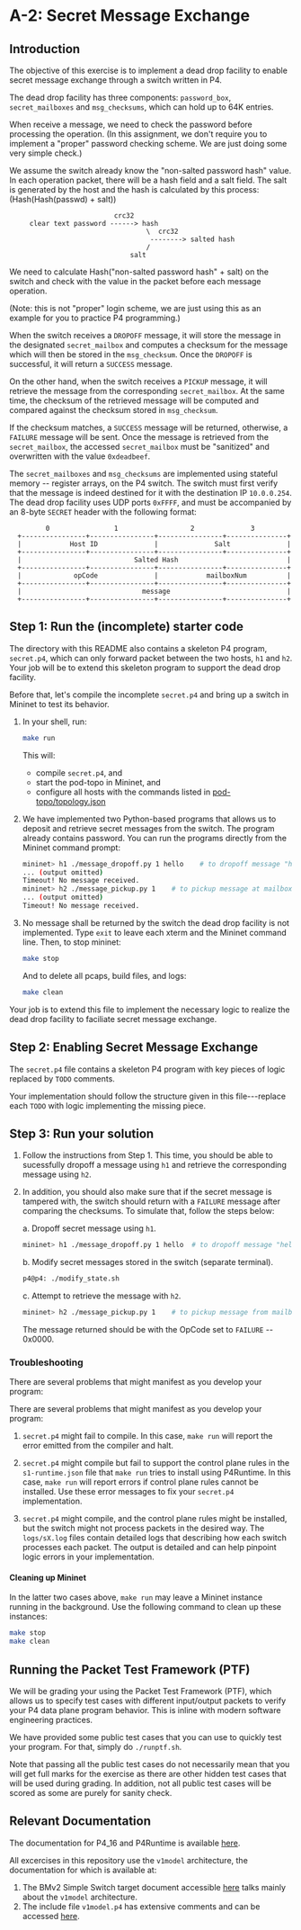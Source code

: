# A-2: Secret Message Exchange

## Introduction
The objective of this exercise is to implement a dead drop facility to enable secret message exchange through a switch written in P4.

The dead drop facility has three components: `password_box`, `secret_mailboxes` and `msg_checksums`, which can hold up to 64K entries.

When receive a message, we need to check the password before processing the operation. (In this assignment, we don't require you to implement a "proper" password checking scheme. We are just doing some very simple check.)

We assume the switch already know the "non-salted password hash" value. In each operation packet, there will be a hash field and a salt field. The salt is generated by the host and the hash is calculated by this process: (Hash(Hash(passwd) + salt))

                              crc32
         clear text password ------> hash
                                      \  crc32
                                       --------> salted hash
                                      /
                                  salt

We need to calculate Hash("non-salted password hash" + salt) on the switch and check with the value in the packet before each message operation.

(Note: this is not "proper" login scheme, we are just using this as an example for you to practice P4 programming.)

When the switch receives a `DROPOFF` message, it will store the message in the designated `secret_mailbox` and computes a checksum for the message which will then be stored in the `msg_checksum`.
Once the `DROPOFF` is successful, it will return a `SUCCESS` message.

On the other hand, when the switch receives a `PICKUP` message, it will retrieve the message from the corresponding `secret_mailbox`.
At the same time, the checksum of the retrieved message will be computed and compared against the checksum stored in `msg_checksum`.

If the checksum matches, a `SUCCESS` message will be returned, otherwise, a `FAILURE` message will be sent.
Once the message is retrieved from the `secret_mailbox`, the accessed `secret_mailbox` must be "sanitized" and overwritten with the value `0xdeadbeef`.

The `secret_mailboxes` and `msg_checksums` are implemented using stateful memory -- register arrays, on the P4 switch. 
The switch must first verify that the message is indeed destined for it with the destination IP `10.0.0.254`.
The dead drop facility uses UDP ports `0xFFFF`, and must be accompanied by an 8-byte `SECRET` header with the following format:

```
         0                1                  2              3
  +----------------+----------------+----------------+---------------+
  |            Host ID              |              Salt              |
  +----------------+----------------+----------------+---------------+
  |                            Salted Hash                           |
  +----------------+----------------+----------------+---------------+
  |             opCode              |            mailboxNum          |
  +----------------+----------------+----------------+---------------+
  |                              message                             |
  +----------------+----------------+----------------+---------------+

```

## Step 1: Run the (incomplete) starter code

The directory with this README also contains a skeleton P4 program, `secret.p4`, which can only forward packet between the two hosts, `h1` and `h2`. 
Your job will be to extend this skeleton program to support the dead drop facility.

Before that, let's compile the incomplete `secret.p4` and bring
up a switch in Mininet to test its behavior.

1. In your shell, run:
   ```bash
   make run
   ```
   This will:
   * compile `secret.p4`, and
   * start the pod-topo in Mininet, and
   * configure all hosts with the commands listed in
   [pod-topo/topology.json](./pod-topo/topology.json)

2. We have implemented two Python-based programs that allows us to deposit and retrieve secret messages from the switch. The program already contains password. You can run the programs directly from the Mininet command prompt:
   ```bash
   mininet> h1 ./message_dropoff.py 1 hello    # to dropoff message "hello" at mailbox #1
   ... (output omitted)
   Timeout! No message received.
   mininet> h2 ./message_pickup.py 1    # to pickup message at mailbox #1
   ... (output omitted)
   Timeout! No message received.
   ```

3. No message shall be returned by the switch the dead drop facility is not implemented. Type `exit` to leave each xterm and the Mininet command line.
   Then, to stop mininet:
   ```bash
   make stop
   ```
   And to delete all pcaps, build files, and logs:
   ```bash
   make clean
   ```

Your job is to extend this file to implement the necessary logic to realize the dead drop facility to faciliate secret message exchange.

## Step 2: Enabling Secret Message Exchange
The `secret.p4` file contains a skeleton P4 program with key pieces of
logic replaced by `TODO` comments. 

Your implementation should follow the structure given in this file---replace each `TODO` with logic implementing the missing piece.

## Step 3: Run your solution

1. Follow the instructions from Step 1. This time, you should be able to sucessfully dropoff a message using `h1` and retrieve the corresponding message using `h2`.

2. In addition, you should also make sure that if the secret message is tampered with, the switch should return with a `FAILURE` message after comparing the checksums. To simulate that, follow the steps below:

   a. Dropoff secret message using `h1`.
   ```bash
   mininet> h1 ./message_dropoff.py 1 hello  # to dropoff message "hello" at mailbox #1
   ```

   b. Modify secret messages stored in the switch (separate terminal).
   ```bash
   p4@p4: ./modify_state.sh
   ```

   c. Attempt to retrieve the message with `h2`.
   ```bash
   mininet> h2 ./message_pickup.py 1    # to pickup message from mailbox #1
   ```

   The message returned should be with the OpCode set to `FAILURE` -- 0x0000.

### Troubleshooting
There are several problems that might manifest as you develop your program:

There are several problems that might manifest as you develop your program:

1. `secret.p4` might fail to compile. In this case, `make run` will
report the error emitted from the compiler and halt.

2. `secret.p4` might compile but fail to support the control plane rules in
the `s1-runtime.json` file that `make run` tries to install using P4Runtime. In
this case, `make run` will report errors if control plane rules cannot be
installed. Use these error messages to fix your `secret.p4` implementation.

3. `secret.p4` might compile, and the control plane rules might be installed,
but the switch might not process packets in the desired way. The `logs/sX.log`
files contain detailed logs that describing how each switch processes each
packet. The output is detailed and can help pinpoint logic errors in your
implementation.

#### Cleaning up Mininet
In the latter two cases above, `make run` may leave a Mininet instance
running in the background. Use the following command to clean up
these instances:

```bash
make stop
make clean
```

## Running the Packet Test Framework (PTF)
We will be grading your using the Packet Test Framework (PTF), which allows us to specify test cases with different input/output packets to verify your P4 data plane program behavior.
This is inline with modern software engineering practices.

We have provided some public test cases that you can use to quickly test your program.
For that, simply do `./runptf.sh`.

Note that passing all the public test cases do not necessarily mean that you will get full marks for the exercise as there are other hidden test cases that will be used during grading.
In addition, not all public test cases will be scored as some are purely for sanity check.

## Relevant Documentation

The documentation for P4_16 and P4Runtime is available [here](https://p4.org/specs/).

All excercises in this repository use the `v1model` architecture, the documentation for which is available at:
1. The BMv2 Simple Switch target document accessible [here](https://github.com/p4lang/behavioral-model/blob/master/docs/simple_switch.md) talks mainly about the `v1model` architecture.
2. The include file `v1model.p4` has extensive comments and can be accessed [here](https://github.com/p4lang/p4c/blob/master/p4include/v1model.p4).